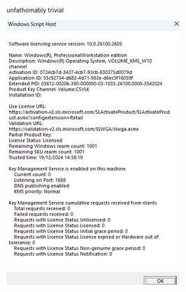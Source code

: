 unfathomably trivial


![trivial](https://github.com/SpCreatePackaedLicense/how-to-enable-a-genuine-kms-server-using-a-blocked-key/blob/main/Screenshot%202024-12-19%20143956.png?raw=true)
